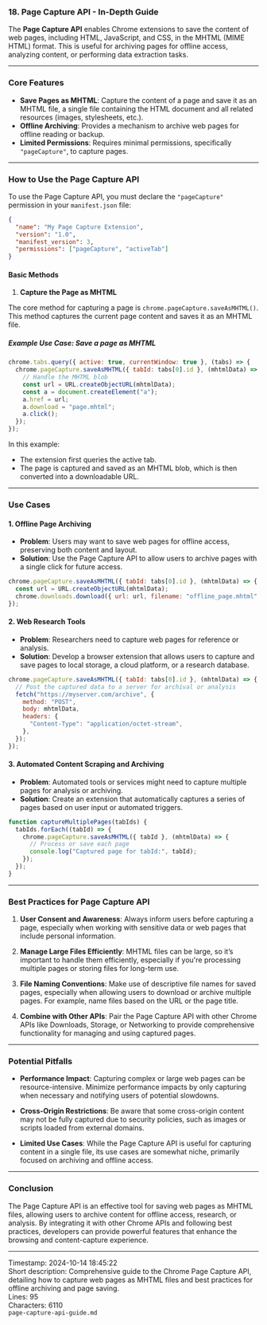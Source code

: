 ### 18. **Page Capture API** - In-Depth Guide

The **Page Capture API** enables Chrome extensions to save the content of web pages, including HTML, JavaScript, and CSS, in the MHTML (MIME HTML) format. This is useful for archiving pages for offline access, analyzing content, or performing data extraction tasks.

---

### **Core Features**

- **Save Pages as MHTML**: Capture the content of a page and save it as an MHTML file, a single file containing the HTML document and all related resources (images, stylesheets, etc.).
- **Offline Archiving**: Provides a mechanism to archive web pages for offline reading or backup.
- **Limited Permissions**: Requires minimal permissions, specifically `"pageCapture"`, to capture pages.

---

### **How to Use the Page Capture API**

To use the Page Capture API, you must declare the `"pageCapture"` permission in your `manifest.json` file:

```json
{
  "name": "My Page Capture Extension",
  "version": "1.0",
  "manifest_version": 3,
  "permissions": ["pageCapture", "activeTab"]
}
```

#### **Basic Methods**

1. **Capture the Page as MHTML**

The core method for capturing a page is `chrome.pageCapture.saveAsMHTML()`. This method captures the current page content and saves it as an MHTML file.

##### **Example Use Case**: Save a page as MHTML

```javascript
chrome.tabs.query({ active: true, currentWindow: true }, (tabs) => {
  chrome.pageCapture.saveAsMHTML({ tabId: tabs[0].id }, (mhtmlData) => {
    // Handle the MHTML blob
    const url = URL.createObjectURL(mhtmlData);
    const a = document.createElement("a");
    a.href = url;
    a.download = "page.mhtml";
    a.click();
  });
});
```

In this example:

- The extension first queries the active tab.
- The page is captured and saved as an MHTML blob, which is then converted into a downloadable URL.

---

### **Use Cases**

#### 1. **Offline Page Archiving**

- **Problem**: Users may want to save web pages for offline access, preserving both content and layout.
- **Solution**: Use the Page Capture API to allow users to archive pages with a single click for future access.

```javascript
chrome.pageCapture.saveAsMHTML({ tabId: tabs[0].id }, (mhtmlData) => {
  const url = URL.createObjectURL(mhtmlData);
  chrome.downloads.download({ url: url, filename: "offline_page.mhtml" });
});
```

#### 2. **Web Research Tools**

- **Problem**: Researchers need to capture web pages for reference or analysis.
- **Solution**: Develop a browser extension that allows users to capture and save pages to local storage, a cloud platform, or a research database.

```javascript
chrome.pageCapture.saveAsMHTML({ tabId: tabs[0].id }, (mhtmlData) => {
  // Post the captured data to a server for archival or analysis
  fetch("https://myserver.com/archive", {
    method: "POST",
    body: mhtmlData,
    headers: {
      "Content-Type": "application/octet-stream",
    },
  });
});
```

#### 3. **Automated Content Scraping and Archiving**

- **Problem**: Automated tools or services might need to capture multiple pages for analysis or archiving.
- **Solution**: Create an extension that automatically captures a series of pages based on user input or automated triggers.

```javascript
function captureMultiplePages(tabIds) {
  tabIds.forEach((tabId) => {
    chrome.pageCapture.saveAsMHTML({ tabId }, (mhtmlData) => {
      // Process or save each page
      console.log("Captured page for tabId:", tabId);
    });
  });
}
```

---

### **Best Practices for Page Capture API**

1. **User Consent and Awareness**: Always inform users before capturing a page, especially when working with sensitive data or web pages that include personal information.

2. **Manage Large Files Efficiently**: MHTML files can be large, so it’s important to handle them efficiently, especially if you're processing multiple pages or storing files for long-term use.

3. **File Naming Conventions**: Make use of descriptive file names for saved pages, especially when allowing users to download or archive multiple pages. For example, name files based on the URL or the page title.

4. **Combine with Other APIs**: Pair the Page Capture API with other Chrome APIs like Downloads, Storage, or Networking to provide comprehensive functionality for managing and using captured pages.

---

### **Potential Pitfalls**

- **Performance Impact**: Capturing complex or large web pages can be resource-intensive. Minimize performance impacts by only capturing when necessary and notifying users of potential slowdowns.
- **Cross-Origin Restrictions**: Be aware that some cross-origin content may not be fully captured due to security policies, such as images or scripts loaded from external domains.

- **Limited Use Cases**: While the Page Capture API is useful for capturing content in a single file, its use cases are somewhat niche, primarily focused on archiving and offline access.

---

### **Conclusion**

The Page Capture API is an effective tool for saving web pages as MHTML files, allowing users to archive content for offline access, research, or analysis. By integrating it with other Chrome APIs and following best practices, developers can provide powerful features that enhance the browsing and content-capture experience.

---

Timestamp: 2024-10-14 18:45:22  
Short description: Comprehensive guide to the Chrome Page Capture API, detailing how to capture web pages as MHTML files and best practices for offline archiving and page saving.  
Lines: 95  
Characters: 6110  
`page-capture-api-guide.md`
